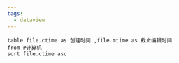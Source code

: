 ```yaml
---
tags:
  - dataview
---
```

```dataview
table file.ctime as 创建时间 ,file.mtime as 截止编辑时间
from #计算机 
sort file.ctime asc
```